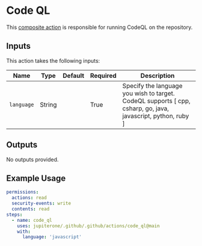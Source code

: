 # Code QL

This [composite action](./action.yml) is responsible for running CodeQL on the repository.

## Inputs

This action takes the following inputs:

| Name                        | Type    | Default                      | Required  | Description                                               |
| --------------------------- | ------- | ---------------------------- | --------- | --------------------------------------------------------- |
| `language`                  | String  |                              | True      | Specify the language you wish to target. CodeQL supports [ cpp, csharp, go, java, javascript, python, ruby ]
                                                                           
## Outputs

No outputs provided.                                              

## Example Usage

```yaml
permissions:
  actions: read
  security-events: write
  contents: read
steps:
  - name: code_ql
    uses: jupiterone/.github/.github/actions/code_ql@main
    with:
      language: 'javascript'
```

